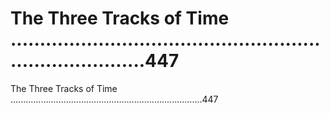 # The Three Tracks of Time ............................................................................447

The Three Tracks of Time ............................................................................447
